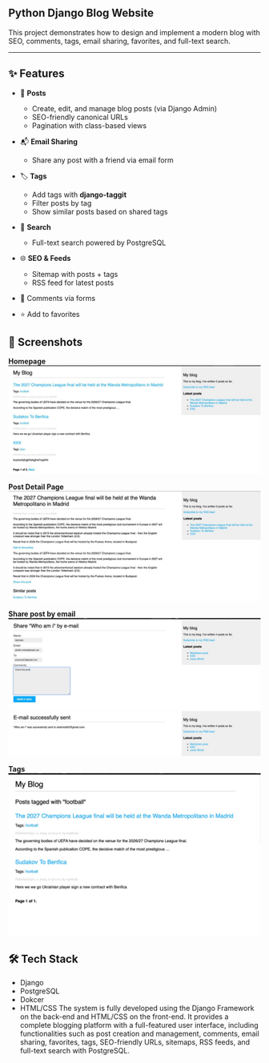 ## Python Django Blog Website   
This project demonstrates how to design and implement a modern blog with SEO, comments, tags, email sharing, favorites, and full-text search.  

---  
## ✨ Features

- 📰 **Posts**
  - Create, edit, and manage blog posts (via Django Admin)
  - SEO-friendly canonical URLs
  - Pagination with class-based views

- 📬 **Email Sharing**
  - Share any post with a friend via email form

- 🏷️ **Tags**
  - Add tags with **django-taggit**
  - Filter posts by tag
  - Show similar posts based on shared tags

- 🔎 **Search**
  - Full-text search powered by PostgreSQL

- 🌐 **SEO & Feeds**
  - Sitemap with posts + tags
  - RSS feed for latest posts

- 💬 Comments via forms

- ⭐ Add to favorites

## 📸 Screenshots
**Homepage**
![Homepage](PREVIEW/Img1.jpg)

**Post Detail Page**
![Post Detail](PREVIEW/Img4.jpg)

**Share post by email**
![Share Post](PREVIEW/Img2.jpg)
![Share Post](PREVIEW/Img3.jpg)

**Tags**
![Tags](PREVIEW/Img5.jpg)

## 🛠️ Tech Stack
* Django
* PostgreSQL
* Dokcer
* HTML/CSS
The system is fully developed using the Django Framework on the back-end and HTML/CSS on the front-end.
It provides a complete blogging platform with a full-featured user interface, including functionalities
such as post creation and management, comments, email sharing, favorites, tags, SEO-friendly URLs, sitemaps, RSS feeds, and full-text search with PostgreSQL.



